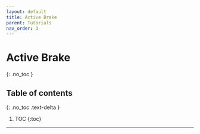 ```yaml
---
layout: default
title: Active Brake
parent: Tutorials
nav_order: 3
---
```



# **Active Brake**
{: .no_toc }

## Table of contents
{: .no_toc .text-delta }

1. TOC
{:toc}


---